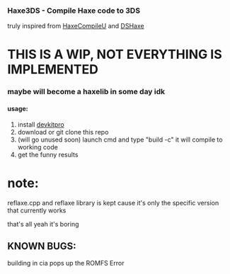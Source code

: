 ### Haxe3DS - Compile Haxe code to 3DS

truly inspired from [HaxeCompileU](https://github.com/Slushi-Github/hxCompileU) and [DSHaxe](https://github.com/MochaIcedTea/DSHaxe)

# THIS IS A WIP, NOT EVERYTHING IS IMPLEMENTED
### maybe will become a haxelib in some day idk

#### usage:

1. install [devkitpro](https://devkitpro.org/wiki/Getting_Started)
2. download or git clone this repo
3. (will go unused soon) launch cmd and type "build -c" it will compile to working code
4. get the funny results

# note:

reflaxe.cpp and reflaxe library is kept cause it's only the specific version that currently works

that's all yeah it's boring

## KNOWN BUGS:

building in cia pops up the ROMFS Error